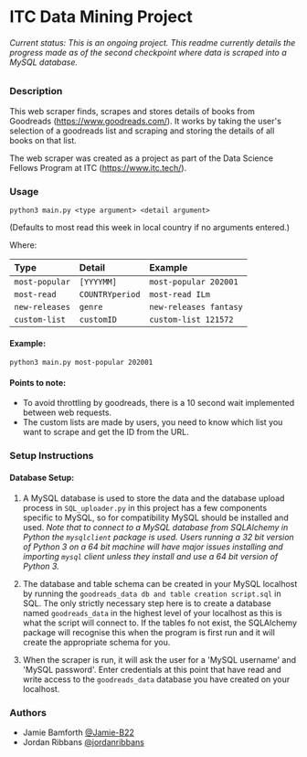 # ITC Data Mining Project

###### Current status: This is an ongoing project. This readme currently details the progress made as of the second checkpoint where data is scraped into a MySQL database.

### Description

This web scraper finds, scrapes and stores details of books from Goodreads (https://www.goodreads.com/). It works by taking the user's selection of a goodreads list and scraping and storing the details of all books on that list.

The web scraper was created as a project as part of the Data Science Fellows Program at ITC (https://www.itc.tech/).

### Usage

`python3 main.py <type argument> <detail argument>`

(Defaults to most read this week in local country if no arguments entered.)

Where:


| Type | Detail | Example |
| :--- | :----------- | :-------- |
| `most-popular` | `[YYYYMM]` | `most-popular 202001` |
| `most-read` | `COUNTRYperiod` | `most-read ILm` |
| `new-releases` | `genre` | `new-releases fantasy` |
| `custom-list` | `customID` | `custom-list 121572` |

#### Example:

`python3 main.py most-popular 202001`

#### Points to note:
* To avoid throttling by goodreads, there is a 10 second wait implemented between web requests.  
* The custom lists are made by users, you need to know which list you want to scrape and get the ID from the URL.

### Setup Instructions
#### Database Setup:
1. A MySQL database is used to store the data and the database upload process in `SQL_uploader.py` in this project has a few components
   specific to MySQL, so for compatibility MySQL should be installed and used.
   *Note that to connect to a MySQL database from SQLAlchemy in Python the `mysqlclient` package is used. Users running a 
   32 bit version of Python 3 on a 64 bit machine will have major issues installing and importing `mysql` client unless 
   they install and use a 64 bit version of Python 3.*
   
2. The database and table schema can be created in your MySQL localhost by running the `goodreads_data db and table creation script.sql`
in SQL. The only strictly necessary step here is to create a database named `goodreads_data` in the highest level of your localhost 
   as this is what the script will connect to. If the tables fo not exist, the SQLAlchemy package will recognise this when
    the program is first run and it will create the appropriate schema for you.
   
3. When the scraper is run, it will ask the user for a 'MySQL username' and 'MySQL password'. Enter credentials at this point that 
have read and write access to the `goodreads_data` database you have created on your localhost.

### Authors
- Jamie Bamforth <a href="https://github.com/Jamie-B22"> @Jamie-B22 </a>
- Jordan Ribbans <a href="https://github.com/jordanribbans"> @jordanribbans </a>